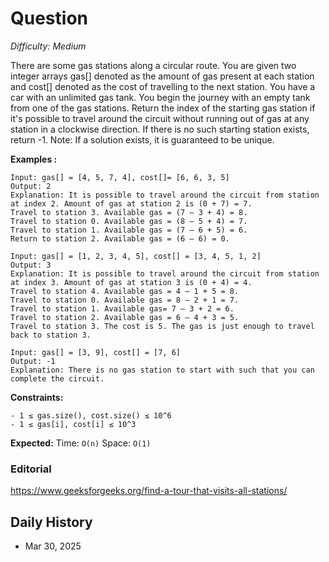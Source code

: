 # Question 

_Difficulty: Medium_

There are some gas stations along a circular route. You are given two integer arrays gas[] denoted as the amount of gas present at each station and cost[] denoted as the cost of travelling to the next station. You have a car with an unlimited gas tank. You begin the journey with an empty tank from one of the gas stations. Return the index of the starting gas station if it's possible to travel around the circuit without running out of gas at any station in a clockwise direction. If there is no such starting station exists, return -1.
Note: If a solution exists, it is guaranteed to be unique.

**Examples :**
```
Input: gas[] = [4, 5, 7, 4], cost[]= [6, 6, 3, 5]
Output: 2
Explanation: It is possible to travel around the circuit from station at index 2. Amount of gas at station 2 is (0 + 7) = 7.
Travel to station 3. Available gas = (7 – 3 + 4) = 8.
Travel to station 0. Available gas = (8 – 5 + 4) = 7.
Travel to station 1. Available gas = (7 – 6 + 5) = 6.
Return to station 2. Available gas = (6 – 6) = 0.

Input: gas[] = [1, 2, 3, 4, 5], cost[] = [3, 4, 5, 1, 2]
Output: 3
Explanation: It is possible to travel around the circuit from station at index 3. Amount of gas at station 3 is (0 + 4) = 4.
Travel to station 4. Available gas = 4 – 1 + 5 = 8.
Travel to station 0. Available gas = 8 – 2 + 1 = 7.
Travel to station 1. Available gas= 7 – 3 + 2 = 6.
Travel to station 2. Available gas = 6 – 4 + 3 = 5.
Travel to station 3. The cost is 5. The gas is just enough to travel back to station 3.

Input: gas[] = [3, 9], cost[] = [7, 6]
Output: -1
Explanation: There is no gas station to start with such that you can complete the circuit.
```

**Constraints:**
```
- 1 ≤ gas.size(), cost.size() ≤ 10^6
- 1 ≤ gas[i], cost[i] ≤ 10^3
```

**Expected:**
Time: `O(n)`
Space: `O(1)`

### Editorial
https://www.geeksforgeeks.org/find-a-tour-that-visits-all-stations/

## Daily History
- Mar 30, 2025